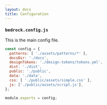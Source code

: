 ```yaml
---
layout: docs
title: Configuration
---
```


### `bedrock.config.js`

This is the main config file. 

```js
const config = {
  patterns: [ './assets/patterns/*' ],
  docsDir: './docs',
  designTokens: './design-tokens/tokens.yml',
  dist: './dist',
  public: './public',
  data: './data',
  css: [ './public/assets/simple.css' ],
  js: ['./public/assets/script.js'],
};

module.exports = config;
```
